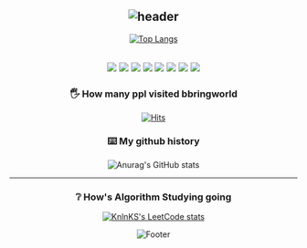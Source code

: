 <div align="center">

![header](https://capsule-render.vercel.app/api?text=Bbringworld&animation=fadeIn&type=waving&color=auto&height=200&section=header)
---
[![Top Langs](https://github-readme-stats.vercel.app/api/top-langs/?username=bbring2&layout=compact&theme=radical&hide_border=true)](https://github.com/anuraghazra/github-readme-stats)

 
<a href="https://spring.io" target="_blank"><img src="https://img.shields.io/badge/spring -6DB33F?style=plastic&logo=spring&logoColor=6DB33F"/></a> 
<a href="https://spring.io" target="_blank"><img src="https://img.shields.io/badge/Jenkins-D24939?style=plastic&logo=springboot&logoColor=D24939"/></a> 
<a href="https://spring.io" target="_blank"><img src="https://img.shields.io/badge/Amazon AWS-232F3E?style=plastic&logo=Amazon AWS&logoColor=232F3E"/></a> 
<a href="https://spring.io" target="_blank"><img src="https://img.shields.io/badge/MySQL -6DB33F?style=plastic&logo=spring&logoColor=6DB33F"/></a> 
<a href="https://spring.io" target="_blank"><img src="https://img.shields.io/badge/Amazon EC2-232F3E?style=plastic&logo=Amazon EC2&logoColor=232F3E"/></a> 
<a href="https://spring.io" target="_blank"><img src="https://img.shields.io/badge/MongoDB -6DB33F?style=plastic&logo=spring&logoColor=6DB33F"/></a> 
<a href="https://spring.io" target="_blank"><img src="https://img.shields.io/badge/FastAPI -6DB33F?style=plastic&logo=spring&logoColor=6DB33F"/></a> 
<a href="https://spring.io" target="_blank"><img src="https://img.shields.io/badge/spring -6DB33F?style=plastic&logo=spring&logoColor=6DB33F"/></a> 
---

### 🖐 How many ppl visited bbringworld 
[![Hits](https://hits.seeyoufarm.com/api/count/incr/badge.svg?url=https%3A%2F%2Fgithub.com%2Fbbring2&count_bg=%23FF7F50&title_bg=%23D2B48C&icon=apachecassandra.svg&icon_color=%23FF0000&title=hits&edge_flat=false)](https://hits.seeyoufarm.com)


### ⌨️ My github history <br> 
![Anurag's GitHub stats](https://github-readme-stats-sigma-five.vercel.app/api?username=bbring2&show_icons=true&theme=radical&hide_border=true&border_radius=8)

---


### ❔ How's Algorithm Studying going

[![KnlnKS's LeetCode stats](https://leetcode-stats-six.vercel.app/?username=jennachoi27)](https://github.com/KnlnKS/leetcode-stats)


![Footer](https://capsule-render.vercel.app/api?type=waving&color=auto&height=200&section=footer)
 
</div>

